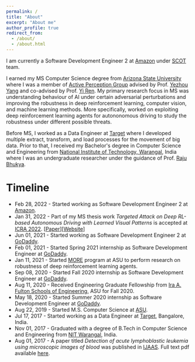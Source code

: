 ```yaml
---
permalink: /
title: "About"
excerpt: "About me"
author_profile: true
redirect_from:
  - /about/
  - /about.html
---
```


I am currently a Software Development Engineer 2 at [Amazon](https://www.amazon.com) under [SCOT](http://bit.ly/amazon-scot) team.

I earned my MS Computer Science degree from [Arizona State University](https://www.asu.edu) where I was a member of [Active Perception Group](https://yezhouyang.engineering.asu.edu/research-group/) advised by Prof. [Yezhou Yang](http://yezhouyang.engineering.asu.edu) and co-advised by Prof. [Yi Ren](http://semte.engineering.asu.edu/ren-yi/). My primary research focus in MS was understanding behaviour of AI under certain adversarial perturbations and improving the robustness in deep reinforcement learning, computer vision, and machine learning methods. More specifically, worked on exploiting deep reinforcement learning agents for autononomous driving to study the robustness under different possible threats.

Before MS, I worked as a Data Engineer at [Target](http://target.com) where I developed multiple extract, transform, and load processes for the movement of big data. Prior to that, I received my Bachelor's degree in Computer Science and Engineering from [National Institute of Technology, Warangal](https://www.nitw.ac.in), India where I was an undergraduate researcher under the guidance of Prof. [Raju Bhukya](https://www.nitw.ac.in/faculty/id/16343/).

Timeline
======
* Feb 28, 2022 - Started working as Software Development Engineer 2 at [Amazon](https://www.amazon.com).
* Jan 31, 2022 - Part of my MS thesis work *Targeted Attack on Deep RL-based Autonomous Driving with Learned Visual Patterns* is accepted at [ICRA 2022](http://icra2022.org).
[[Paper](https://arxiv.org/abs/2109.07723)][[Website](https://asu-apg.github.io/Targeted-Physical-Adversarial-Attacks-on-AD/)]
* Jun 01, 2021 - Started working as Software Development Engineer 2 at [GoDaddy](http://godaddy.com).
* Feb 01, 2021 - Started Spring 2021 internship as Software Development Engineer at [GoDaddy](http://godaddy.com).
* Jan 11, 2021 - Started [MORE](https://graduate.engineering.asu.edu/more/) program at ASU to perform research on robustness of deep reinforcement learning agents.
* Sep 08, 2020 - Started Fall 2020 internship as Software Development Engineer at [GoDaddy](http://godaddy.com).
* Aug 11, 2020 - Received Engineering Graduate Fellowship from [Ira A. Fulton Schools of Engineering](https://engineering.asu.edu), ASU for Fall 2020.
* May 18, 2020 - Started Summer 2020 internship as Software Development Engineer at [GoDaddy](http://godaddy.com).
* Aug 22, 2019 - Started M.S. Computer Science at [ASU](https://www.asu.edu).
* Jul 17, 2017 - Started working as a Data Engineer at [Target](http://target.com), Bangalore, India.
* Nov 01, 2017 - Graduated with a degree of B.Tech in Computer Science and Engineering from [NIT Warangal](https://www.nitw.ac.in), India.
* Aug 01, 2017 - A paper titled *Detection of acute lymphoblastic leukemia using microscopic images of blood* was published in [IJAAS](http://www.science-gate.com/IJAAS/). Full text pdf available [here](http://science-gate.com/IJAAS/Articles/2017-4-8/11%202017-4-8-pp.74-78.pdf).

